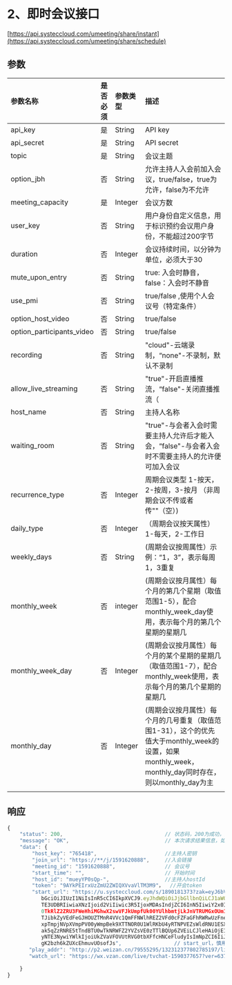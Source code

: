 # 2、即时会议接口

[https://api.systeccloud.com/umeeting/share/instant](https://api.systeccloud.com/umeeting/share/schedule)

## 参数

| 参数名称 | 是否必须 | 参数类型 | 描述 |
| :--- | :--- | :--- | :--- |
| api\_key | 是 | String | API key |
| api\_secret | 是 | String | API secret |
| topic | 是 | String | 会议主题 |
| option\_jbh | 否 | String | 允许主持人入会前加入会议，true/false，true为允许，false为不允许 |
| meeting\_capacity | 是 | Integer | 会议方数 |
| user\_key | 否 | String | 用户身份自定义信息，用于标识预约会议用户身份，不能超过200字节 |
| duration | 否 | Integer | 会议持续时间，以分钟为单位，必须大于30 |
| mute\_upon\_entry | 否 | String | true: 入会时静音，false：入会时不静音 |
| use\_pmi | 否 | String | true/false ,使用个人会议号（特定条件） |
| option\_host\_video | 否 | String | true/false |
| option\_participants\_video | 否 | String | true/false |
| recording | 否 | String | "cloud"-云端录制，“none"-不录制，默认不录制 |
| allow\_live\_streaming | 否 | String | "true"-开启直播推流，“false"-关闭直播推流（ |
| host\_name | 否 | String | 主持人名称 |
| waiting\_room | 否 | String | "true"-与会者入会时需要主持人允许后才能入会，“false"-与会者入会时不需要主持人的允许便可加入会议 |
| recurrence\_type | 否 | Integer | 周期会议类型 1-按天，2-按周，3-按月 （非周期会议不传或者传""（空）\) |
| daily\_type | 否 | Integer | （周期会议按天属性）1-每天，2-工作日 |
| weekly\_days | 否 | String | \(周期会议按周属性）示例：“1，3”，表示每周1，3重复 |
| monthly\_week | 否 | integer | \(周期会议按月属性）每个月的第几个星期（取值范围1-5），配合monthly\_week\_day使用，表示每个月的第几个星期的星期几 |
| monthly\_week\_day | 否 | Integer | \(周期会议按月属性）每个月的某个星期的星期几（取值范围1-7），配合monthly\_week使用，表示每个月的第几个星期的星期几 |
| monthly\_day | 否 | Integer | \(周期会议按月属性）每个月的几号重复（取值范围1-31），这个的优先值大于monthly\_week的设置，如果monthly\_week，monthly\_day同时存在，则以monthly\_day为主 |
|  |  |  |  |

## 响应

```javascript
{
    "status": 200,                                 // 状态码，200为成功，其他值为失败
    "message": "OK",                               // 本次请求结果信息，如果为错误时，即为详细的错误信息
    "data": {
        "host_key": "765418",                      //主持人密钥
        "join_url": "https://**/j/1591620888",     //入会链接
        "meeting_id": "1591620888",                // 会议号
        "start_time": "",                          // 开始时间
        "host_id": "mueyYP0sQp-",                  //主持人hostId
        "token": "9AYkPEIrxUzZmU2ZWIQXVvaVlTM3M9"，  //开会token
        "start_url": "https://u.systeccloud.com/s/1890181373?zak=eyJ6bV9za20iOiJ6bV9vMm0iLCJh
           bGciOiJIUzI1NiIsInR5cCI6IkpXVCJ9.eyJhdWQiOiJjbGllbnQiLCJ1aWQiOiJMLXpMcXFxd1FfaWVtVUlqZ
           TE3UDBRIiwiaXNzIjoid2ViIiwic3R5IjoxMDAsIndjZCI6InN5IiwiY2x0IjowLCJzdGsiOiJuaWtkOG53STN
           0TkRlZ2ZRU3FWeHhiMGhwX2swVFJkUmpfUk00YUlhbmtjLkJnVTRUMGxOUm1ReVZtRjZjRXRsUWpOUmIyU
           TJibkZyVEdFeGJHOUZTMnR4VVc1QmFFNWlhREZ2VFd0cFZFaGFhRWRwUzFneFdWcEJQVDFBTVdZMU1UUmxOem
           xpTmpjNVpXVmpPV00yWmpBek9XTTNOR0U1WlRKbU4yRTNPVEZsWldRNU1ESXhPRE5oTmpZMVlUSmlPR1UyTURW
           ak5qZzRNRE5tTndBTU0wTkNRWFZ2YVZsVE0zTTlBQUp6ZVEiLCJleHAiOjE1ODUxMzIzNzcsImlhdCI6MTU4NTE
           yNTE3NywiYWlkIjoiUkZVaVFOVUtRVG0tbXFfcHNCeFludyIsImNpZCI6IiJ9.-qzrBzHf66b06ruZpt4
           gK2bzh6kZUXcEhmuvUOsofJs",                 // start_url，慎用
       "play_addr": "http://p2.weizan.cn/79555295/132312377802785197/live.m3u8",             // 视频地址
       "watch_url": "https://wx.vzan.com/live/tvchat-1590377657?ver=637223897808876626"      // 观看地址

    }
}
```

